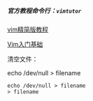 ##### 官方教程命令行：**`vimtutor`**

[vim精简版教程](https://juejin.im/post/5b22722e51882574d87a86ed#heading-3)

[Vim入门基础](https://www.jianshu.com/p/bcbe916f97e1)



清空文件：

echo /dev/null > filename

```shell
echo /dev/null > filename
> filename
```

